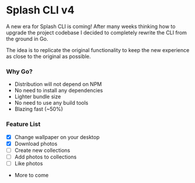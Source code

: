 # Splash CLI v4
A new era for Splash CLI is coming! After many weeks 
thinking how to upgrade the project codebase I decided to 
completely rewrite the CLI from the ground in Go.

The idea is to replicate the original functionality to keep 
the new experience as close to the original as possible.

### Why Go?
- Distribution will not depend on NPM
- No need to install any dependencies
- Lighter bundle size
- No need to use any build tools
- Blazing fast (~50%)

### Feature List
- [x] Change wallpaper on your desktop
- [x] Download photos
- [ ] Create new collections
- [ ] Add photos to collections
- [ ] Like photos
- More to come